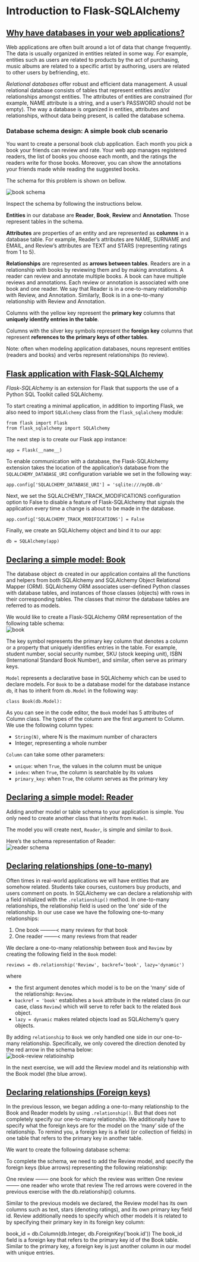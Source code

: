 # Introduction to Flask-SQLAlchemy

## [Why have databases in your web applications?](https://www.codecademy.com/courses/learn-flask/lessons/flask-intro-sql-alchemy/exercises/databases-motivation-intro)

Web applications are often built around a lot of data that change frequently. 
The data is usually organized in entities related in some way. 
For example, entities such as users are related to products by the act of purchasing, music albums are related to a specific artist by authoring, users are related to other users by befriending, etc.

*Relational databases* offer robust and efficient data management. 
A usual relational database consists of tables that represent entities and/or relationships amongst entities. 
The attributes of entities are constrained (for example, NAME attribute is a string, and a user’s PASSWORD should not be empty). 
The way a database is organized in entities, attributes and relationships, without data being present, is called the database schema.

### Database schema design: A simple book club scenario

You want to create a personal book club application. 
Each month you pick a book your friends can review and rate. 
Your web app manages registered readers, the list of books you choose each month, and the ratings the readers write for those books. 
Moreover, you can show the annotations your friends made while reading the suggested books.

The schema for this problem is shown on bellow.

![book schema](images/books-schema.jpg)

Inspect the schema by following the instructions below.

**Entities** in our database are **Reader**, **Book**, **Review** and **Annotation**. 
Those represent tables in the schema.

**Attributes** are properties of an entity and are represented as **columns** in a database table. 
For example, Reader’s attributes are NAME, SURNAME and EMAIL, and Review’s attributes are TEXT and STARS (representing ratings from 1 to 5).

**Relationships** are represented as **arrows between tables**. 
Readers are in a relationship with books by reviewing them and by making annotations. 
A reader can review and annotate multiple books. 
A book can have multiple reviews and annotations. 
Each review or annotation is associated with one book and one reader. 
We say that Reader is in a one-to-many relationship with Review, and Annotation. 
Similarly, Book is in a one-to-many relationship with Review and Annotation.

Columns with the yellow key represent the **primary key** columns that **uniquely identify entries in the table**.

Columns with the silver key symbols represent the **foreign key** columns that represent **references to the primary keys of other tables**.

Note: often when modeling application databases, nouns represent entities (readers and books) and verbs represent relationships (to review).

## [Flask application with Flask-SQLAlchemy](https://www.codecademy.com/courses/learn-flask/lessons/flask-intro-sql-alchemy/exercises/flask-sqlalchemy)

*Flask-SQLAlchemy* is an extension for Flask that supports the use of a Python SQL Toolkit called SQLAlchemy.

To start creating a minimal application, in addition to importing Flask, we also need to import `SQLAlchemy` class from the `flask_sqlalchemy` module:
```
from flask import Flask
from flask_sqlalchemy import SQLAlchemy
```
The next step is to create our Flask app instance:
```
app = Flask(__name__)
```
To enable communication with a database, the Flask-SQLAlchemy extension takes the location of the application’s database from the `SQLALCHEMY_DATABASE_URI` configuration variable we set in the following way:
```
app.config['SQLALCHEMY_DATABASE_URI'] = 'sqlite:///myDB.db' 
```
Next, we set the SQLALCHEMY_TRACK_MODIFICATIONS configuration option to False to disable a feature of Flask-SQLAlchemy that signals the application every time a change is about to be made in the database.
```
app.config['SQLALCHEMY_TRACK_MODIFICATIONS'] = False
```
Finally, we create an SQLAlchemy object and bind it to our app:
```
db = SQLAlchemy(app)
```

## [Declaring a simple model: Book](https://www.codecademy.com/courses/learn-flask/lessons/flask-intro-sql-alchemy/exercises/declaring-model-book)

The database object `db` created in our application contains all the functions and helpers from both SQLAlchemy and SQLAlchemy Object Relational Mapper (ORM). 
SQLAlchemy ORM associates user-defined Python classes with database tables, and instances of those classes (objects) with rows in their corresponding tables. 
The classes that mirror the database tables are referred to as models.

We would like to create a Flask-SQLAlchemy ORM representation of the following table schema:  
![book](images/book.jpg)

The key symbol represents the primary key column that denotes a column or a property that uniquely identifies entries in the table. 
For example, student number, social security number, SKU (stock keeping unit), ISBN (International Standard Book Number), and similar, often serve as primary keys.

`Model` represents a declarative base in SQLAlchemy which can be used to declare models. 
For `Book` to be a database model for the database instance `db`, it has to inherit from `db.Model` in the following way:
```
class Book(db.Model):
```
As you can see in the code editor, the `Book` model has 5 attributes of Column class. 
The types of the column are the first argument to Column. We use the following column types:

* `String(N)`, where N is the maximum number of characters
* Integer, representing a whole number

`Column` can take some other parameters:
* `unique`: when `True`, the values in the column must be unique
* `index`: when `True`, the column is searchable by its values
* `primary_key`: when `True`, the column serves as the primary key

## [Declaring a simple model: Reader](https://www.codecademy.com/courses/learn-flask/lessons/flask-intro-sql-alchemy/exercises/declaring-model-reader)

Adding another model or table schema to your application is simple. 
You only need to create another class that inherits from `Model`.

The model you will create next, `Reader`, is simple and similar to `Book`.

Here’s the schema representation of Reader:  
![reader schema](images/reader.webp)

## [Declaring relationships (one-to-many)](https://www.codecademy.com/courses/learn-flask/lessons/flask-intro-sql-alchemy/exercises/relationships-one-to-many)

Often times in real-world applications we will have entities that are somehow related. 
Students take courses, customers buy products, and users comment on posts. 
In SQLAlchemy we can declare a relationship with a field initialized with the `.relationship()` method. 
In one-to-many relationships, the relationship field is used on the ‘one’ side of the relationship. 
In our use case we have the following one-to-many relationships:
1. One book ———< many reviews for that book
2. One reader ——–< many reviews from that reader

We declare a one-to-many relationship between `Book` and `Review` by creating the following field in the `Book` model:
```
reviews = db.relationship('Review', backref='book', lazy='dynamic')
```
where
* the first argument denotes which model is to be on the ‘many’ side of the relationship: `Review`.
* `backref = 'book'` establishes a `book` attribute in the related class (in our case, class `Review`) which will serve to refer back to the related `Book` object.
* `lazy = dynamic` makes related objects load as SQLAlchemy’s query objects.

By adding `relationship` to `Book` we only handled one side in our one-to-many relationship. 
Specifically, we only covered the direction denoted by the red arrow in the schema below:  
![book-review relatioinship](images/book-review.jpg)  

In the next exercise, we will add the Review model and its relationship with the Book model (the blue arrow).

## [Declaring relationships (Foreign keys)](https://www.codecademy.com/courses/learn-flask/lessons/flask-intro-sql-alchemy/exercises/relationships-foreign-keys)

In the previous lesson, we began adding a one-to-many relationship to the Book and Reader models by using `.relationship()`. 
But that does not completely specify our one-to-many relationship. 
We additionally have to specify what the foreign keys are for the model on the ‘many’ side of the relationship. 
To remind you, a foreign key is a field (or collection of fields) in one table that refers to the primary key in another table.

We want to create the following database schema:  
![]()  

To complete the schema, we need to add the Review model, and specify the foreign keys (blue arrows) representing the following relationship:

One review ——– one book for which the review was written
One review ——– one reader who wrote that review
The red arrows were covered in the previous exercise with the db.relationship() columns.

Similar to the previous models we declared, the Review model has its own columns such as text, stars (denoting ratings), and its own primary key field id. Review additionally needs to specify which other models it is related to by specifying their primary key in its foreign key column:

book_id = db.Column(db.Integer, db.ForeignKey('book.id'))
The book_id field is a foreign key that refers to the primary key id of the Book table. Similar to the primary key, a foreign key is just another column in our model with unique entries.
